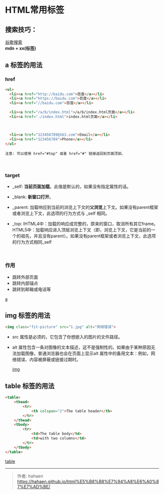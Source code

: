 # HTML常用标签

## 搜索技巧：
[谷歌搜索](https://www.google.com/)<br>
**mdn + xx(标签)**
## a 标签的用法

### href

```html
<ul>
  <li><a href="http://baidu.com">百度</a></li>
  <li><a href="https://baidu.com">百度</a></li>
  <li><a href="//baidu.com">百度</a></li>
  
  <li><a href="/a/b/index.html">/a/b/index.html页面</a></li>
  <li><a href="./index.html">index.html页面</a></li>
  
  
  
  <li><a href="123456789@163.com">Email</a></li>
  <li><a href="123456789">Phone</a></li>
</ul>
```

```
注意: 可以使用 href="#top" 或者 href="#" 链接返回到页面顶部。
```

<br/>

### target

- _self: **当前页面加载**。此值是默认的，如果没有指定属性的话。
- _blank: **新窗口打开**。
- _parent: 加载响应到当前的浏览上下文的**父浏览**上下文。如果没有parent框架或者浏览上下文，此选项的行为方式与 _self 相同。
- _top: IHTML4中：加载的响应成完整的，原来的窗口，取消所有其它frame。 HTML5中：加载响应进入顶层浏览上下文（即，浏览上下文，它是当前的一个的祖先，并且没有parent）。如果没有parent框架或者浏览上下文，此选项的行为方式相同_self

  <br/>

### 作用

- 跳转外部页面
- 跳转内部锚点
- 跳转到邮箱或电话等

[a](https://developer.mozilla.org/zh-CN/docs/Web/HTML/Element/a)

## img 标签的用法

```html
<img class="fit-picture" src="1.jpg" alt="网络错误">
```

- src 属性是必须的，它包含了你想嵌入的图片的文件路径。
- alt 属性包含一条对图像的文本描述，这不是强制性的。如果由于某种原因无法加载图像，普通浏览器也会在页面上显示alt 属性中的备用文本：例如，网络错误、内容被屏蔽或链接过期时。

  [img](https://developer.mozilla.org/zh-CN/docs/Web/HTML/Element/img)

## table 标签的用法

```html
<table>
    <thead>
        <tr>
            <th colspan="2">The table header</th>
        </tr>
    </thead>
    <tbody>
        <tr>
            <td>The table body</td>
            <td>with two columns</td>
        </tr>
    </tbody>
</table>
```

[table](https://developer.mozilla.org/zh-CN/docs/Web/HTML/Element/table)


---

> 作者: hahaen  
> https://hahaen.github.io/html%E5%B8%B8%E7%94%A8%E6%A0%87%E7%AD%BE/
